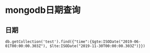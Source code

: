 ﻿# mongodb日期查询
## 日期
```
db.getCollection('test').find({"time":{$gte:ISODate("2019-06-01T00:00:00.303Z"), $lte:ISODate("2019-11-30T00:00:00.303Z")}})
```